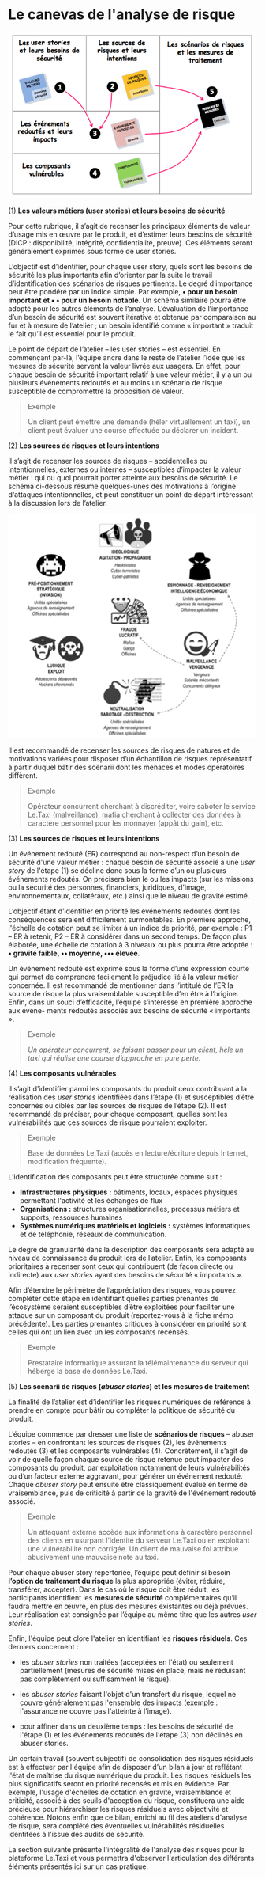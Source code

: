 # Le canevas de l'analyse de risque

![](assets/canevas.png)

\(1\) **Les valeurs métiers (user stories) et leurs besoins de sécurité**

Pour cette rubrique, il s’agit de recenser les principaux éléments de valeur d’usage mis en œuvre par le produit, et d’estimer leurs besoins de sécurité (DICP : disponibilité, intégrité, confidentialité, preuve). Ces éléments seront généralement exprimés sous forme de user stories.

L’objectif est d’identifier, pour chaque user story, quels sont les besoins de sécurité les plus importants afin d’orienter par la suite le travail d’identification des scénarios de risques pertinents. Le degré d’importance peut être pondéré par un indice simple. Par exemple, **• pour un besoin important et • • pour un besoin notable**. Un schéma similaire pourra être adopté pour les autres éléments de l’analyse. L’évaluation de l’importance d’un besoin de sécurité est souvent itérative et obtenue par comparaison au fur et à mesure de l’atelier ; un besoin identifié comme « important » traduit le fait qu’il est essentiel pour le produit.

Le point de départ de l’atelier – les user stories – est essentiel. En commençant par-là, l’équipe ancre dans le reste de l’atelier l’idée que les mesures de sécurité servent la valeur livrée aux usagers. En effet, pour chaque besoin de sécurité important relatif à une valeur métier, il y a un ou plusieurs événements redoutés et au moins un scénario de risque susceptible de compromettre la proposition de valeur.

> Exemple
> 
> Un client peut émettre une demande \(héler virtuellement un taxi\), un client peut évaluer une course effectuée ou déclarer un incident.

\(2\) **Les sources de risques et leurs intentions**

Il s’agit de recenser les sources de risques – accidentelles ou intentionnelles, externes ou internes – susceptibles d’impacter la valeur métier : qui ou quoi pourrait porter atteinte aux besoins de sécurité. Le schéma ci-dessous résume quelques-unes des motivations à l’origine d‘attaques intentionnelles, et peut constituer un point de départ intéressant à la discussion lors de l’atelier.

![](assets/sources.png)

Il est recommandé de recenser les sources de risques de natures et de motivations variées pour disposer d’un échantillon de risques représentatif à partir duquel bâtir des scénarii dont les menaces et modes opératoires diffèrent.

> Exemple
>
> Opérateur concurrent cherchant à discréditer, voire saboter le service Le.Taxi \(malveillance\), mafia cherchant à collecter des données à caractère personnel pour les monnayer \(appât du gain\), etc.

\(3\) **Les sources de risques et leurs intentions**

Un événement redouté \(ER\) correspond au non-respect d’un besoin de sécurité d'une valeur métier : chaque besoin de sécurité associé à une _user story_ de l'étape \(1\) se décline donc sous la forme d’un ou plusieurs événements redoutés. On précisera bien le ou les impacts \(sur les missions ou la sécurité des personnes, financiers, juridiques, d'image, environnementaux, collatéraux, etc.\) ainsi que le niveau de gravité estimé.

L’objectif étant d’identifier en priorité les événements redoutés dont les conséquences seraient difficilement surmontables. En première approche, l'échelle de cotation peut se limiter à un indice de priorité, par exemple : P1 – ER à retenir, P2 – ER à considérer dans un second temps. De façon plus élaborée, une échelle de cotation à 3 niveaux ou plus pourra être adoptée : **• gravité faible, •• moyenne, ••• élevée**.

Un événement redouté est exprimé sous la forme d’une expression courte qui permet de comprendre facilement le préjudice lié à la valeur métier concernée. Il est recommandé de mentionner dans l’intitulé de l’ER la source de risque la plus vraisemblable susceptible d’en être à l’origine. Enfin, dans un souci d’efficacité, l’équipe s’intéresse en première approche aux événe- ments redoutés associés aux besoins de sécurité « importants ».

> Exemple
>
>_Un opérateur concurrent, se faisant passer pour un client, hèle un taxi qui réalise une course d’approche en pure perte._

\(4\) **Les composants vulnérables**

Il s’agit d’identifier parmi les composants du produit ceux contribuant à la réalisation des _user stories_ identifiées dans l’étape \(1\) et susceptibles d’être concernés ou ciblés par les sources de risques de l’étape \(2\). Il est recommandé de préciser, pour chaque composant, quelles sont les vulnérabilités que ces sources de risque pourraient exploiter.

> Exemple
>
> Base de données Le.Taxi \(accès en lecture/écriture depuis Internet, modification fréquente\).

L’identification des composants peut être structurée comme suit :

* **Infrastructures physiques :** bâtiments, locaux, espaces physiques permettant l'activité et les échanges de flux 
* **Organisations :** structures organisationnelles, processus métiers et supports, ressources humaines
* **Systèmes numériques matériels et logiciels :** systèmes informatiques et de téléphonie, réseaux de communication.

Le degré de granularité dans la description des composants sera adapté au niveau de connaissance du produit lors de l’atelier. Enfin, les composants prioritaires à recenser sont ceux qui contribuent \(de façon directe ou indirecte\) aux _user stories_ ayant des besoins de sécurité « importants ».

Afin d’étendre le périmètre de l’appréciation des risques, vous pouvez compléter cette étape en identifiant quelles parties prenantes de l’écosystème seraient susceptibles d’être exploitées pour faciliter une attaque sur un composant du produit (reportez-vous à la fiche mémo précédente). Les parties prenantes critiques à considérer en priorité sont celles qui ont un lien avec un les composants recensés.

> Exemple
>
> Prestataire informatique assurant la télémaintenance du serveur qui héberge la base de données Le.Taxi.

\(5\) **Les scénarii de risques \(*abuser stories*\) et les mesures de traitement**

La finalité de l’atelier est d’identifier les risques numériques de référence à prendre en compte pour bâtir ou compléter la politique de sécurité du produit.

L’équipe commence par dresser une liste de **scénarios de risques** – abuser stories – en confrontant les sources de risques \(2\), les événements redoutés \(3\) et les composants vulnérables \(4\). Concrètement, il s’agit de voir de quelle façon chaque source de risque retenue peut impacter des composants du produit, par exploitation notamment de leurs vulnérabilités ou d’un facteur externe aggravant, pour générer un événement redouté. Chaque *abuser story* peut ensuite être classiquement évalué en terme de vraisemblance, puis de criticité à partir de la gravité de l'événement redouté associé.

> Exemple
>
> Un attaquant externe accède aux informations à caractère personnel des clients en usurpant l'identité du serveur Le.Taxi ou en exploitant une vulnérabilité non corrigée.
> Un client de mauvaise foi attribue abusivement une mauvaise note au taxi.

Pour chaque abuser story répertoriée, l’équipe peut définir si besoin **l’option de traitement du risque** la plus appropriée (éviter, réduire, transférer, accepter). Dans le cas où le risque doit être réduit, les participants identifient les **mesures de sécurité** complémentaires qu’il faudra mettre en œuvre, en plus des mesures existantes ou déjà prévues. Leur réalisation est consignée par l’équipe au même titre que les autres *user stories*.

Enfin, l'équipe peut clore l'atelier en identifiant les **risques résiduels**. Ces derniers concernent :

  * les _abuser stories_ non traitées \(acceptées en l'état\) ou seulement partiellement \(mesures de sécurité mises en place, mais ne réduisant pas complètement ou suffisamment le risque\).

  * les _abuser stories_ faisant l'objet d'un transfert du risque, lequel ne couvre généralement pas l'ensemble des impacts \(exemple : l'assurance ne couvre pas l'atteinte à l'image\).

  * pour affiner dans un deuxième temps : les besoins de sécurité de l'étape \(1\) et les événements redoutés de l'étape \(3\) non déclinés en abuser stories.

Un certain travail \(souvent subjectif\) de consolidation des risques résiduels est à effectuer par l'équipe afin de disposer d'un bilan à jour et reflétant l'état de maîtrise du risque numérique du produit. Les risques résiduels les plus significatifs seront en priorité recensés et mis en évidence. Par exemple, l'usage d'échelles de cotation en gravité, vraisemblance et criticité, associé à des seuils d'acception du risque, constituera une aide précieuse pour hiérarchiser les risques résiduels avec objectivité et cohérence. Notons enfin que ce bilan, enrichi au fil des ateliers d'analyse de risque, sera complété des éventuelles vulnérabilités résiduelles identifées à l'issue des audits de sécurité.

La section suivante présente l'intégralité de l'analyse des risques pour la plateforme Le.Taxi et vous permettra d'observer l'articulation des différents éléments présentés ici sur un cas pratique.
